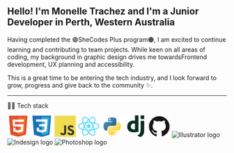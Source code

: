 ## Hello! I'm Monelle Trachez and I'm a Junior Developer in Perth, Western Australia

Having completed the 🟣SheCodes Plus program🟠, I am excited to continue learning and contributing to team projects.
While keen on all areas of coding, my background in graphic design drives me towardsFrontend development, UX planning and accessibility.

This is a great time to be entering the tech industry, and I look forward to grow, progress and give back to the community ✨.

---

👩‍💻 Tech stack

<img src="https://github.com/devicons/devicon/blob/master/icons/html5/html5-original.svg" width="50px" height="50px" alt="HTML5 logo"/> <img src="https://github.com/devicons/devicon/blob/master/icons/css3/css3-original.svg" width="50px" height="50px" alt="CSS3 logo"/> <img src="https://github.com/devicons/devicon/blob/master/icons/javascript/javascript-original.svg" width="50px" height="50px" alt="JavaScript logo"/> <img src="https://github.com/devicons/devicon/blob/master/icons/react/react-original.svg" width="50px" height="50px" alt="React logo"/> <img src="https://github.com/devicons/devicon/blob/master/icons/python/python-original.svg" width="50px" height="50px" alt="Python logo"/> <img src="https://github.com/devicons/devicon/blob/master/icons/django/django-plain.svg" width="50px" height="50px" alt="Django logo"/> <img src="https://github.com/devicons/devicon/blob/master/icons/github/github-original.svg" width="50px" height="50px" alt="Github logo"/> <img src="https://upload.wikimedia.org/wikipedia/commons/f/fb/Adobe_Illustrator_CC_icon.svg" width="50px" height="50px" alt="Illustrator logo"/> <img src="https://upload.wikimedia.org/wikipedia/commons/4/48/Adobe_InDesign_CC_icon.svg" width="50px" height="50px" alt="Indesign logo"/> <img src="https://upload.wikimedia.org/wikipedia/commons/a/af/Adobe_Photoshop_CC_icon.svg" width="50px" height="50px" alt="Photoshop logo"/>



<!--
**monelle/monelle** is a ✨ _special_ ✨ repository because its `README.md` (this file) appears on your GitHub profile.

Here are some ideas to get you started:

- 🔭 I’m currently working on ...
- 🌱 I’m currently learning ...
- 👯 I’m looking to collaborate on ...
- 🤔 I’m looking for help with ...
- 💬 Ask me about ...
- 📫 How to reach me: ...
- 😄 Pronouns: ...
- ⚡ Fun fact: ...
-->

